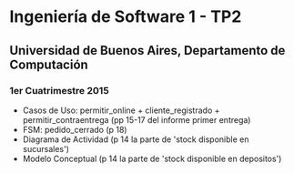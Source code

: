 # Ingeniería de Software 1 - TP2
## Universidad de Buenos Aires, Departamento de Computación
### 1er Cuatrimestre 2015

* Casos de Uso: permitir_online + cliente_registrado + permitir_contraentrega (pp 15-17 del informe primer entrega)
* FSM: pedido_cerrado (p 18)
* Diagrama de Actividad (p 14 la parte de 'stock disponible en sucursales')
* Modelo Conceptual (p 14 la parte de 'stock disponible en depositos')
